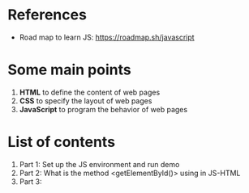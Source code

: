 # References
- Road map to learn JS: https://roadmap.sh/javascript

# Some main points
 1. **HTML** to define the content of web pages
 2. **CSS** to specify the layout of web pages
 3. **JavaScript** to program the behavior of web pages

# List of contents
1. Part 1: Set up the JS environment and run demo
2. Part 2: What is the method <getElementById()> using in JS-HTML
3. Part 3: 
